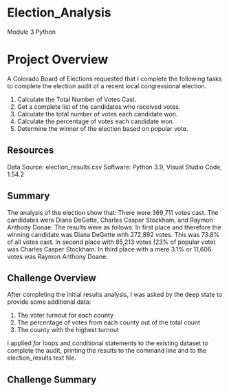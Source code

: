 # Election_Analysis
Module 3 Python


# Project Overview
A Colorado Board of Elections requested that I complete the following tasks to complete the election audit of a recent local congressional election.

1. Calculate the Total Number of Votes Cast.
2. Get a complete list of the candidates who received votes.
3. Calculate the total number of votes each candidate won.
4. Calculate the percentage of votes each candidate won. 
5. Determine the winner of the election based on popular vote.

## Resources
 Data Source: election_results.csv
 Software: Python 3.9, Visual Studio Code, 1.54.2
 
 ## Summary
 The analysis of the election show that:
 There were 369,711 votes cast.
 The candidates were Diana DeGette, Charles Casper Stockham, and Raymon Anthony Donae.
 The results were as follows:
 In first place and therefore the winning candidate was Diana DeGette with 272,892 votes. This was 73.8% of all votes cast.
 In second place with 85,213 votes (23% of popular vote) was Charles Casper Stockham.
 In third place with a mere 3.1% or 11,606 votes was Raymon Anthony Doane.
 
 ## Challenge Overview
 After completing the initial results analysis, I was asked by the deep state to provide some additional data:
 1. The voter turnout for each county
 2. The percentage of votes from each county out of the total count
 3. The county with the highest turnout

I applied *for* loops and conditional statements to the existing dataset to complete the audit, printing the results to the command line and to the election_results text file.
 
 ## Challenge Summary
